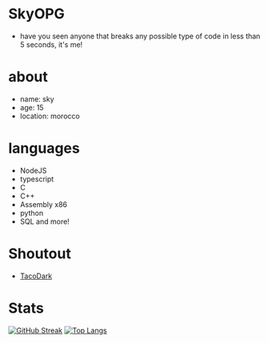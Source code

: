 # SkyOPG
- have you seen anyone that breaks any possible type of code in less than 5 seconds, it's me!
# about
- name: sky
- age: 15 
- location: morocco
# languages
- NodeJS
- typescript
- C
- C++
- Assembly x86
- python 
- SQL and more!
# Shoutout
- [TacoDark](https://github.com/TacoDark)
# Stats
[![GitHub Streak](https://streak-stats.demolab.com?user=SkyOPG&theme=onedark&hide_border=true)](https://git.io/streak-stats)
[![Top Langs](https://github-readme-stats.vercel.app/api/top-langs/?username=SkyOPG&layout=donut-vertical)](https://github.com/anuraghazra/github-readme-stats)
